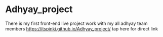 # Adhyay_project
There is my first front-end live project work with my all adhyay team members 
https://itspinki.github.io/Adhyay_project/    tap here for direct link

